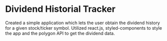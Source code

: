 # Dividend Historial Tracker

Created a simple application which lets the user obtain the dividend history for a given stock/ticker symbol. Utilized react.js, styled-components to style the app and the polygon API to get the dividend data.

